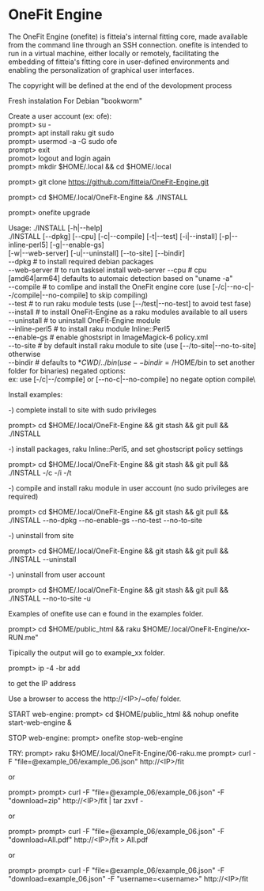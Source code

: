 # OneFit Engine
The OneFit Engine (onefite) is fitteia's internal fitting core, made available from the command line through an SSH connection. onefite is intended to run in a virtual machine, either locally or remotely, facilitating the embedding of fitteia's fitting core in user-defined environments and enabling the personalization of graphical user interfaces.

The copyright will be defined at the end of the devolopment process

Fresh instalation
For Debian "bookworm"

Create a user account (ex: ofe):\
prompt> su -\
prompt> apt install raku git sudo\
prompt> usermod -a -G sudo ofe \
prompt> exit \
promot> logout and login again\
prompt> mkdir $HOME/.local && cd $HOME/.local

prompt> git clone https://github.com/fitteia/OneFit-Engine.git

prompt> cd $HOME/.local/OneFit-Engine && ./INSTALL 

prompt> onefite upgrade

Usage:
    ./INSTALL [-h|--help]\
    ./INSTALL [--dpkg] [--cpu] [-c|--compile] [-t|--test] [-i|--install] [-p|--inline-perl5] [-g|--enable-gs] \
              [-w|--web-server] [-u|--uninstall] [--to-site] [--bindir] \
    --dpkg         # to install required debian packages\
    --web-server   # to run tasksel install web-server
    --cpu          # cpu [amd64|arm64] defaults to automaic detection based on "uname -a"\
    --compile      # to comlipe and install the OneFit engine core (use [-/c|--no-c|--/compile|--no-compile] to skip compiling)\
    --test         # to run raku module tests (use [--/test|--no-test] to avoid test fase)\
    --install      # to install OneFit-Engine as a raku modules available to all users\
    --uninstall    # to uninstall OneFit-Engine module \
    --inline-perl5 # to install raku module Inline::Perl5\
    --enable-gs    # enable ghostsript in ImageMagick-6 policy.xml\
    --to-site      # by default install raku module to site (use [--/to-site|--no-to-site] otherwise \
    --bindir       # defaults to $*CWD/../bin (use --bindir=/$HOME/bin to set another folder for binaries)
    negated options:\
    ex: use [-/c|--/compile]  or [--no-c|--no-compile] no negate option compile\



Install examples:

-) complete install to site with sudo privileges

prompt> cd $HOME/.local/OneFit-Engine && git stash && git pull && ./INSTALL

-) install packages, raku Inline::Perl5, and set ghostscript policy settings

prompt> cd $HOME/.local/OneFit-Engine && git stash && git pull && ./INSTALL -/c -/i -/t

-) compile and install raku module in user account (no sudo privileges are required)

prompt> cd $HOME/.local/OneFit-Engine && git stash && git pull && ./INSTALL --no-dpkg --no-enable-gs --no-test --no-to-site

-) uninstall from site

prompt> cd $HOME/.local/OneFit-Engine && git stash && git pull && ./INSTALL --uninstall

-) uninstall from user account

prompt> cd $HOME/.local/OneFit-Engine && git stash && git pull && ./INSTALL --no-to-site -u


Examples of onefite use can e found in the examples folder.

prompt> cd $HOME/public_html && raku $HOME/.local/OneFit-Engine/xx-RUN.me"

Tipically the output will go to example_xx folder.

prompt> ip -4 -br add

to get the IP address

Use a browser to access the http://\<IP\>/~ofe/ folder.

START web-engine:
prompt> cd $HOME/public_html && nohup onefite start-web-engine &

STOP web-engine:
prompt> onefite stop-web-engine

TRY:
prompt> raku $HOME/.local/OneFit-Engine/06-raku.me
prompt> curl -F "file=@example_06/example_06.json" http://\<IP\>/fit

or

prompt> prompt> curl -F "file=@example_06/example_06.json" -F "download=zip" http://\<IP\>/fit | tar zxvf -

or

prompt> prompt> curl -F "file=@example_06/example_06.json" -F "download=All.pdf" http://\<IP\>/fit > All.pdf

or

prompt> prompt> curl -F "file=@example_06/example_06.json" -F "download=example_06.json" -F "username=\<username\>" http://\<IP\>/fit



